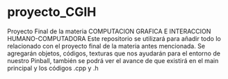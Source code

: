 # proyecto_CGIH
Proyecto Final de la materia COMPUTACION GRAFICA E INTERACCION HUMANO-COMPUTADORA
Este repositorio se utilizará para añadir todo lo relacionado con el proyecto final de la materia antes mencionada.
Se agregarán objetos, códigos, texturas que nos ayudarán para el entorno de nuestro Pinball, también se podrá ver el avance de que existirá en el main principal y los códigos .cpp y .h
